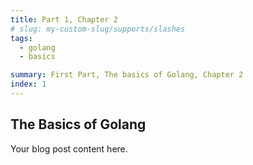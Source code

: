```yaml
---
title: Part 1, Chapter 2
# slug: my-custom-slug/supports/slashes
tags:
  - golang
  - basics

summary: First Part, The basics of Golang, Chapter 2
index: 1
---
```


## The Basics of Golang

Your blog post content here.
